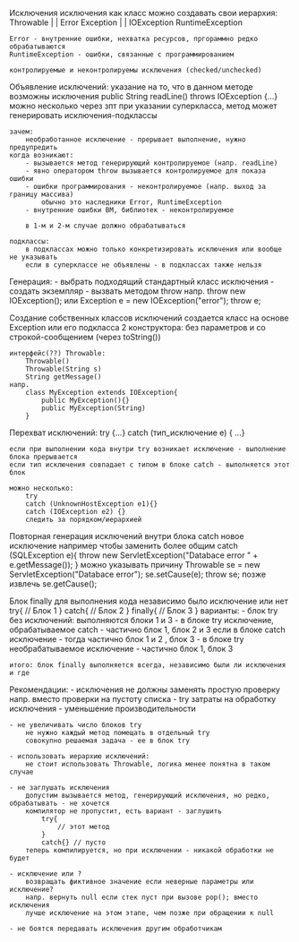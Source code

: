 Исключения
    исключения как класс
    можно создавать свои
    иерархия:
                Throwable
            |               |
        Error               Exception
                        |                   |
                    IOException            RuntimeException

    Error - внутренние ошибки, нехватка ресурсов, пргораммно редко обрабатываются
    RuntimeException - ошибки, связанные с программированием

    контролируемые и неконтролируемы исключения (checked/unchecked)

Объявление исключений:
    указание на то, что в данном методе возможны исключения
    public String readLine() throws IOException  {...}
    можно несколько через зпт
    при указании суперкласса, метод может генерировать исключения-подклассы

    зачем:
        необработанное исключение - прерывает выполнение, нужно предупредить
    когда возникают:
        - вызывается метод генерирующий контролируемое (напр. readLine)
        - явно оператором throw вызывается контролируемое для показа ошибки
        - ошибки программирования - неконтролируемое (напр. выход за границу массива)
            обычно это наследники Error, RuntimeException
        - внутренние ошибки ВМ, библиотек - неконтролируемое

        в 1-м и 2-м случае должно обрабатываться

    подклассы:
        в подклассах можно только конкретизировать исключения или вообще не указывать
        если в суперклассе не объявлены - в подклассах также нельзя

Генерация:
    - выбрать подходящий стандартный класс исключения
    - создать экземпляр
    - вызвать методом throw
    напр.
        throw new IOException();
        или
        Exception e = new IOException("error");
        throw e;

Создание собственных классов исключений
    создается класс на основе Exception или его подкласса
    2 конструктора: без параметров и со строкой-сообщением (через toString())

    интерфейс(??) Throwable:
        Throwable()
        Throwable(String s)
        String getMessage()
    напр.
        class MyException extends IOException{
            public MyException(){}
            public MyException(String)
        }


Перехват исключений:
    try 
    {...}
    catch (тип_исключение e)
    { ...}

    если при выполнении кода внутри try возникает исключение - выполнение блока прерывается
    если тип исключения совпадает с типом в блоке catch - выполняется этот блок

    можно несколько:
        try
        catch (UnknownHostException e1){}
        catch (IOException e2) {}
        следить за порядком/иерархией

Повторная генерация исключений
    внутри блока catch новое исключение
    например чтобы заменить более общим
        catch (SQLException e){
            throw new ServletException("Databace error " + e.getMessage());
        }
    можно указывать причину
        Throwable se = new ServletException("Databace error");
        se.setCause(e);
        throw se;
        позже извлечь
            se.getCause();

Блок finally
    для выполнения кода независимо было исключение или нет
    try{
        // Блок 1
    }
    catch{
        // Блок 2
    }
    finally{
        // Блок 3
    }
    варианты:
        - блок try без исключений: выполняются блоки 1 и 3
        - в блоке try исключение, обрабатываемое catch - частично блок 1, блок 2 и 3
            если в блоке catch исключение - тогда частично блок 1 и 2 , блок 3
        - в блоке try необрабатываемое исключение - частично блок 1, блок 3

    итого: блок finally выполняется всегда, независимо были ли исключения и где

Рекомендации:
    - исключения не должны заменять простую проверку
        напр. вместо проверки на пустоту списка - try
        затраты на обработку исключения - уменьшение производительности

    - не увеличивать число блоков try
        не нужно каждый метод помещать в отдельный try
        совокупно решаемая задача - ее в блок try

    - использовать иерархию исключений:
        не стоит использовать Throwable, логика менее понятна в таком  случае

    - не заглушать исключения
        допустим вызывается метод, генерирующий исключения, но редко, обрабатывать - не хочется
        компилятор не пропустит, есть вариант - заглушить
            try{
                // этот метод
            }
            catch{} // пусто
        теперь компилируется, но при исключении - никакой обработки не будет

    - исключение или ?
        возвращать фиктивное значение если неверные параметры или исключение?
        напр. вернуть null если стек пуст при вызове pop(); вместо исключения
        лучше исключение на этом этапе, чем позже при обращении к null

    - не боятся передавать исключения другим обработчикам